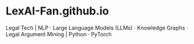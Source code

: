# LexAI-Fan.github.io
Legal Tech | NLP · Large Language Models (LLMs) · Knowledge Graphs · Legal Argument Mining | Python · PyTorch
